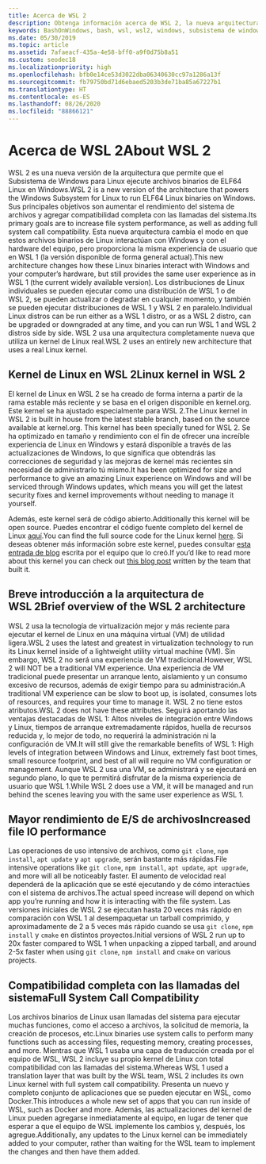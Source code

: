 ```yaml
---
title: Acerca de WSL 2
description: Obtenga información acerca de WSL 2, la nueva arquitectura del Subsistema de Windows para Linux. Lea una introducción a la arquitectura y obtenga información sobre el kernel de Linux.
keywords: BashOnWindows, bash, wsl, wsl2, windows, subsistema de windows para linux, subsistemawindows, ubuntu, debian, suse, windows 10, instalación
ms.date: 05/30/2019
ms.topic: article
ms.assetid: 7afaeacf-435a-4e58-bff0-a9f0d75b8a51
ms.custom: seodec18
ms.localizationpriority: high
ms.openlocfilehash: bfb0e14ce53d3022dba06340630cc97a1286a13f
ms.sourcegitcommit: fb79750bd71d6ebaed5203b3de71ba85a67227b1
ms.translationtype: HT
ms.contentlocale: es-ES
ms.lasthandoff: 08/26/2020
ms.locfileid: "88866121"
---
```

# <a name="about-wsl-2"></a><span data-ttu-id="7daec-105">Acerca de WSL 2</span><span class="sxs-lookup"><span data-stu-id="7daec-105">About WSL 2</span></span>

<span data-ttu-id="7daec-106">WSL 2 es una nueva versión de la arquitectura que permite que el Subsistema de Windows para Linux ejecute archivos binarios de ELF64 Linux en Windows.</span><span class="sxs-lookup"><span data-stu-id="7daec-106">WSL 2 is a new version of the architecture that powers the Windows Subsystem for Linux to run ELF64 Linux binaries on Windows.</span></span> <span data-ttu-id="7daec-107">Sus principales objetivos son aumentar el rendimiento del sistema de archivos y agregar compatibilidad completa con las llamadas del sistema.</span><span class="sxs-lookup"><span data-stu-id="7daec-107">Its primary goals are to increase file system performance, as well as adding full system call compatibility.</span></span> <span data-ttu-id="7daec-108">Esta nueva arquitectura cambia el modo en que estos archivos binarios de Linux interactúan con Windows y con el hardware del equipo, pero proporciona la misma experiencia de usuario que en WSL 1 (la versión disponible de forma general actual).</span><span class="sxs-lookup"><span data-stu-id="7daec-108">This new architecture changes how these Linux binaries interact with Windows and your computer’s hardware, but still provides the same user experience as in WSL 1 (the current widely available version).</span></span> <span data-ttu-id="7daec-109">Los distribuciones de Linux individuales se pueden ejecutar como una distribución de WSL 1 o de WSL 2, se pueden actualizar o degradar en cualquier momento, y también se pueden ejecutar distribuciones de WSL 1 y WSL 2 en paralelo.</span><span class="sxs-lookup"><span data-stu-id="7daec-109">Individual Linux distros can be run either as a WSL 1 distro, or as a WSL 2 distro, can be upgraded or downgraded at any time, and you can run WSL 1 and WSL 2 distros side by side.</span></span> <span data-ttu-id="7daec-110">WSL 2 usa una arquitectura completamente nueva que utiliza un kernel de Linux real.</span><span class="sxs-lookup"><span data-stu-id="7daec-110">WSL 2 uses an entirely new architecture that uses a real Linux kernel.</span></span>

## <a name="linux-kernel-in-wsl-2"></a><span data-ttu-id="7daec-111">Kernel de Linux en WSL 2</span><span class="sxs-lookup"><span data-stu-id="7daec-111">Linux kernel in WSL 2</span></span>

<span data-ttu-id="7daec-112">El kernel de Linux en WSL 2 se ha creado de forma interna a partir de la rama estable más reciente y se basa en el origen disponible en kernel.org. Este kernel se ha ajustado especialmente para WSL 2.</span><span class="sxs-lookup"><span data-stu-id="7daec-112">The Linux kernel in WSL 2 is built in house from the latest stable branch, based on the source available at kernel.org. This kernel has been specially tuned for WSL 2.</span></span> <span data-ttu-id="7daec-113">Se ha optimizado en tamaño y rendimiento con el fin de ofrecer una increíble experiencia de Linux en Windows y estará disponible a través de las actualizaciones de Windows, lo que significa que obtendrás las correcciones de seguridad y las mejoras de kernel más recientes sin necesidad de administrarlo tú mismo.</span><span class="sxs-lookup"><span data-stu-id="7daec-113">It has been optimized for size and performance to give an amazing Linux experience on Windows and will be serviced through Windows updates, which means you will get the latest security fixes and kernel improvements without needing to manage it yourself.</span></span>

<span data-ttu-id="7daec-114">Además, este kernel será de código abierto.</span><span class="sxs-lookup"><span data-stu-id="7daec-114">Additionally this kernel will be open source.</span></span> <span data-ttu-id="7daec-115">Puedes encontrar el código fuente completo del kernel de Linux [aquí](https://github.com/microsoft/WSL2-Linux-Kernel).</span><span class="sxs-lookup"><span data-stu-id="7daec-115">You can find the full source code for the Linux kernel [here](https://github.com/microsoft/WSL2-Linux-Kernel).</span></span> <span data-ttu-id="7daec-116">Si deseas obtener más información sobre este kernel, puedes consultar [esta entrada de blog](https://devblogs.microsoft.com/commandline/shipping-a-linux-kernel-with-windows/) escrita por el equipo que lo creó.</span><span class="sxs-lookup"><span data-stu-id="7daec-116">If you’d like to read more about this kernel you can check out [this blog post](https://devblogs.microsoft.com/commandline/shipping-a-linux-kernel-with-windows/) written by the team that built it.</span></span>

## <a name="brief-overview-of-the-wsl-2-architecture"></a><span data-ttu-id="7daec-117">Breve introducción a la arquitectura de WSL 2</span><span class="sxs-lookup"><span data-stu-id="7daec-117">Brief overview of the WSL 2 architecture</span></span>

<span data-ttu-id="7daec-118">WSL 2 usa la tecnología de virtualización mejor y más reciente para ejecutar el kernel de Linux en una máquina virtual (VM) de utilidad ligera.</span><span class="sxs-lookup"><span data-stu-id="7daec-118">WSL 2 uses the latest and greatest in virtualization technology to run its Linux kernel inside of a lightweight utility virtual machine (VM).</span></span> <span data-ttu-id="7daec-119">Sin embargo, WSL 2 no será una experiencia de VM tradicional.</span><span class="sxs-lookup"><span data-stu-id="7daec-119">However, WSL 2 will NOT be a traditional VM experience.</span></span> <span data-ttu-id="7daec-120">Una experiencia de VM tradicional puede presentar un arranque lento, aislamiento y un consumo excesivo de recursos, además de exigir tiempo para su administración.</span><span class="sxs-lookup"><span data-stu-id="7daec-120">A traditional VM experience can be slow to boot up, is isolated, consumes lots of resources, and requires your time to manage it.</span></span> <span data-ttu-id="7daec-121">WSL 2 no tiene estos atributos.</span><span class="sxs-lookup"><span data-stu-id="7daec-121">WSL 2 does not have these attributes.</span></span> <span data-ttu-id="7daec-122">Seguirá aportando las ventajas destacadas de WSL 1: Altos niveles de integración entre Windows y Linux, tiempos de arranque extremadamente rápidos, huella de recursos reducida y, lo mejor de todo, no requerirá la administración ni la configuración de VM.</span><span class="sxs-lookup"><span data-stu-id="7daec-122">It will still give the remarkable benefits of WSL 1: High levels of integration between Windows and Linux, extremely fast boot times, small resource footprint, and best of all will require no VM configuration or management.</span></span> <span data-ttu-id="7daec-123">Aunque WSL 2 usa una VM, se administrará y se ejecutará en segundo plano, lo que te permitirá disfrutar de la misma experiencia de usuario que WSL 1.</span><span class="sxs-lookup"><span data-stu-id="7daec-123">While WSL 2 does use a VM, it will be managed and run behind the scenes leaving you with the same user experience as WSL 1.</span></span>

## <a name="increased-file-io-performance"></a><span data-ttu-id="7daec-124">Mayor rendimiento de E/S de archivos</span><span class="sxs-lookup"><span data-stu-id="7daec-124">Increased file IO performance</span></span>

<span data-ttu-id="7daec-125">Las operaciones de uso intensivo de archivos, como `git clone`, `npm install`, `apt update` y `apt upgrade`, serán bastante más rápidas.</span><span class="sxs-lookup"><span data-stu-id="7daec-125">File intensive operations like `git clone`, `npm install`, `apt update`, `apt upgrade`, and more will all be noticeably faster.</span></span> <span data-ttu-id="7daec-126">El aumento de velocidad real dependerá de la aplicación que se esté ejecutando y de cómo interactúes con el sistema de archivos.</span><span class="sxs-lookup"><span data-stu-id="7daec-126">The actual speed increase will depend on which app you’re running and how it is interacting with the file system.</span></span> <span data-ttu-id="7daec-127">Las versiones iniciales de WSL 2 se ejecutan hasta 20 veces más rápido en comparación con WSL 1 al desempaquetar un tarball comprimido, y aproximadamente de 2 a 5 veces más rápido cuando se usa `git clone`, `npm install` y `cmake` en distintos proyectos.</span><span class="sxs-lookup"><span data-stu-id="7daec-127">Initial versions of WSL 2 run up to 20x faster compared to WSL 1 when unpacking a zipped tarball, and around 2-5x faster when using `git clone`, `npm install` and `cmake` on various projects.</span></span>

## <a name="full-system-call-compatibility"></a><span data-ttu-id="7daec-128">Compatibilidad completa con las llamadas del sistema</span><span class="sxs-lookup"><span data-stu-id="7daec-128">Full System Call Compatibility</span></span>

<span data-ttu-id="7daec-129">Los archivos binarios de Linux usan llamadas del sistema para ejecutar muchas funciones, como el acceso a archivos, la solicitud de memoria, la creación de procesos, etc.</span><span class="sxs-lookup"><span data-stu-id="7daec-129">Linux binaries use system calls to perform many functions such as accessing files, requesting memory, creating processes, and more.</span></span> <span data-ttu-id="7daec-130">Mientras que WSL 1 usaba una capa de traducción creada por el equipo de WSL, WSL 2 incluye su propio kernel de Linux con total compatibilidad con las llamadas del sistema.</span><span class="sxs-lookup"><span data-stu-id="7daec-130">Whereas WSL 1 used a translation layer that was built by the WSL team, WSL 2 includes its own Linux kernel with full system call compatibility.</span></span> <span data-ttu-id="7daec-131">Presenta un nuevo y completo conjunto de aplicaciones que se pueden ejecutar en WSL, como Docker.</span><span class="sxs-lookup"><span data-stu-id="7daec-131">This introduces a whole new set of apps that you can run inside of WSL, such as Docker and more.</span></span> <span data-ttu-id="7daec-132">Además, las actualizaciones del kernel de Linux pueden agregarse inmediatamente al equipo, en lugar de tener que esperar a que el equipo de WSL implemente los cambios y, después, los agregue.</span><span class="sxs-lookup"><span data-stu-id="7daec-132">Additionally, any updates to the Linux kernel can be immediately added to your computer, rather than waiting for the WSL team to implement the changes and then have them added.</span></span>
